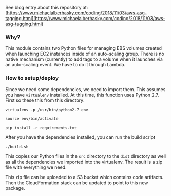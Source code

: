 See blog entry about this repository at: [https://www.michaelalberhasky.com/coding/2018/11/03/aws-asg-tagging.html](https://www.michaelalberhasky.com/coding/2018/11/03/aws-asg-tagging.html)

### Why?
This module contains two Python files for managing EBS volumes created when launching EC2 instances inside of an auto-scaling 
group. There is no native mechanism (currently) to add tags to a volume when it launches via an auto-scaling event. We have 
to do it through Lambda.

### How to setup/deploy
Since we need some dependencies, we need to import them. This assumes you have `virtualenv` installed. At this time, this
function uses Python 2.7. First so these this from this directory:
  
    virtualenv -p /usr/bin/python2.7 env
    
    source env/bin/activate
    
    pip install -r requirements.txt
    
After you have the dependencies installed, you can run the build script

    ./build.sh
    
This copies our Python files in the `src` directory to the `dist` directory as well as all the dependencies we imported into 
the virtualenv. The result is a zip file with everything we need. 

This zip file can be uploaded to a S3 bucket which contains code artifacts. Then the CloudFormation stack can be updated to point to this new package.